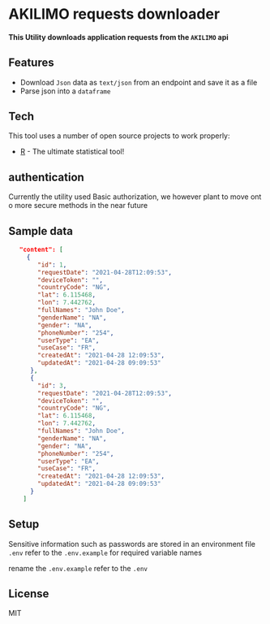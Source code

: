 # AKILIMO requests downloader

#### This Utility downloads application requests from the `AKILIMO` api

## Features

- Download `Json` data as `text/json` from an endpoint and save it as a file
- Parse json into a `dataframe`


## Tech

This tool uses a number of open source projects to work properly:

- [R](https://www.r-project.org/) - The ultimate statistical tool!

## authentication

Currently the utility used Basic authorization, we however plant to move ont o more secure methods in the near future

## Sample data



```json
   "content": [
     {
        "id": 1,
        "requestDate": "2021-04-28T12:09:53",
        "deviceToken": "",
        "countryCode": "NG",
        "lat": 6.115468,
        "lon": 7.442762,
        "fullNames": "John Doe",
        "genderName": "NA",
        "gender": "NA",
        "phoneNumber": "254",
        "userType": "EA",
        "useCase": "FR",
        "createdAt": "2021-04-28 12:09:53",
        "updatedAt": "2021-04-28 09:09:53"
      },
      {
        "id": 3,
        "requestDate": "2021-04-28T12:09:53",
        "deviceToken": "",
        "countryCode": "NG",
        "lat": 6.115468,
        "lon": 7.442762,
        "fullNames": "John Doe",
        "genderName": "NA",
        "gender": "NA",
        "phoneNumber": "254",
        "userType": "EA",
        "useCase": "FR",
        "createdAt": "2021-04-28 12:09:53",
        "updatedAt": "2021-04-28 09:09:53"
      }
    ]
```

## Setup

Sensitive information such as passwords are stored in an environment file `.env` refer to the `.env.example` for required variable names

rename the  `.env.example` refer to the `.env`

## License

MIT
